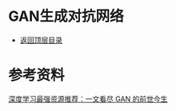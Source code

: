# GAN生成对抗网络

* [返回顶层目录](../../SUMMARY.md#目录)



# 参考资料



[深度学习最强资源推荐：一文看尽 GAN 的前世今生](https://mp.weixin.qq.com/s/_nqL1REIKwPB6yHm7XCpjQ)

